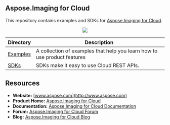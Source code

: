 ## Aspose.Imaging for Cloud
This repository contains examples and SDKs for [Aspose.Imaging for Cloud](http://www.aspose.com/cloud/imaging-api.aspx).

<p align="center">
  <a title="Download ZIP" href="https://github.com/aspose-imaging/Aspose.Imaging-for-Cloud/archive/master.zip">
     <img src="http://i.imgur.com/hwNhrGZ.png" />
  </a>
</p>

Directory | Description
--------- | -----------
[Examples](Examples)  | A collection of examples that help you learn how to use product features
[SDKs](SDKs)  | SDKs make it easy to use Cloud REST APIs.

## Resources

+ **Website:** [www.aspose.com](http://www.aspose.com)
+ **Product Home:** [Aspose.Imaging for Cloud](http://www.aspose.com/cloud/imaging-api.aspx)
+ **Documentation:** [Aspose.Imaging for Cloud Documentation](http://www.aspose.com/documentation/.net-components/aspose.imaging-for-.net/index.html)
+ **Forum:** [Aspose.Imaging for Cloud Forum](http://www.aspose.com/community/forums/aspose.imaging-product-family/498/showforum.aspx)
+ **Blog:** [Aspose.Imaging for Cloud Blog](http://www.aspose.com/blogs/aspose-products/aspose.imaging-product-family.html)
